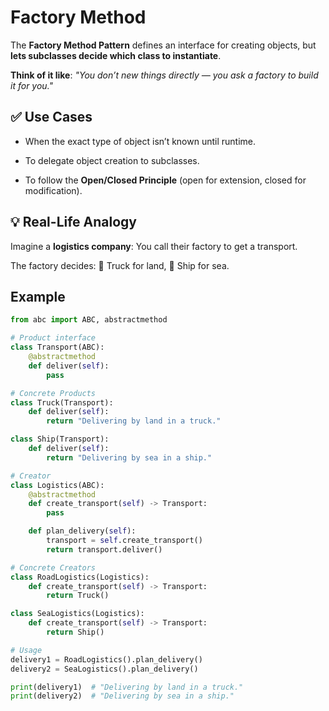 # Factory Method
The **Factory Method Pattern** defines an interface for creating objects, but **lets subclasses decide which class to instantiate**.

**Think of it like**: _"You don’t new things directly — you ask a factory to build it for you."_

## ✅ Use Cases
- When the exact type of object isn’t known until runtime.

- To delegate object creation to subclasses.

- To follow the **Open/Closed Principle** (open for extension, closed for modification).

## 💡 Real-Life Analogy
Imagine a **logistics company**: You call their factory to get a transport.

The factory decides: 🚛 Truck for land, 🚢 Ship for sea.

## Example
```python
from abc import ABC, abstractmethod

# Product interface
class Transport(ABC):
    @abstractmethod
    def deliver(self):
        pass

# Concrete Products
class Truck(Transport):
    def deliver(self):
        return "Delivering by land in a truck."

class Ship(Transport):
    def deliver(self):
        return "Delivering by sea in a ship."

# Creator
class Logistics(ABC):
    @abstractmethod
    def create_transport(self) -> Transport:
        pass

    def plan_delivery(self):
        transport = self.create_transport()
        return transport.deliver()

# Concrete Creators
class RoadLogistics(Logistics):
    def create_transport(self) -> Transport:
        return Truck()

class SeaLogistics(Logistics):
    def create_transport(self) -> Transport:
        return Ship()

# Usage
delivery1 = RoadLogistics().plan_delivery()
delivery2 = SeaLogistics().plan_delivery()

print(delivery1)  # "Delivering by land in a truck."
print(delivery2)  # "Delivering by sea in a ship."
```



